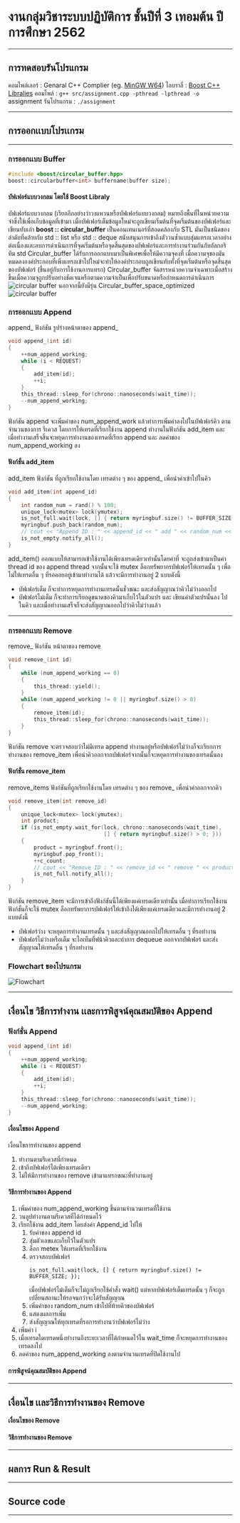 # งานกลุ่มวิชาระบบปฏิบัติการ ชั้นปีที่ 3 เทอมต้น ปีการศึกษา 2562
***
## การทดสอบรันโปรแกรม
คอมไพล์เลอร์ : Genaral C++ Complier (eg. [MinGW W64](https://sourceforge.net/projects/mingw-w64/)) 
ไลบราลี่ : [Boost C++ Libralies](https://www.boost.org/users/download/)
คอมไพล์ : ```g++ src/assignment.cpp -pthread -lpthread -o ```assignment
รันโปรแกรม : ```./assignment```
***
## การออกเเบบโปรเเกรม
***
### การออกเเบบ Buffer
```C
#include <boost/circular_buffer.hpp>
boost::circularbuffer<int> buffername(buffer size);
```
#### บัฟเฟอร์แบบวงกลม โดยใช้ Boost Libraly
บัฟเฟอร์แบบวงกลม (เรียกอีกอย่างว่าวงแหวนหรือบัฟเฟอร์แบบวงกลม) หมายถึงพื้นที่ในหน่วยความจำซึ่งใช้เพื่อเก็บข้อมูลที่เข้ามา เมื่อบัฟเฟอร์เต็มข้อมูลใหม่จะถูกเขียนเริ่มต้นที่จุดเริ่มต้นของบัฟเฟอร์และเขียนทับเก่า **boost :: circular_buffer** เป็นคอนเทนเนอร์ที่สอดคล้องกับ STL
มันเป็นชนิดของลำดับที่คล้ายกับ std :: list หรือ std :: deque สนับสนุนการเข้าถึงตัววนซ้ำแบบสุ่มแทรกเวลาอย่างต่อเนื่องและลบการดำเนินการที่จุดเริ่มต้นหรือจุดสิ้นสุดของบัฟเฟอร์และการทำงานร่วมกันกับอัลกอริทึม std
Circular_buffer ได้รับการออกแบบมาเป็นพิเศษเพื่อให้มีความจุคงที่ เมื่อความจุของมันหมดลงองค์ประกอบที่เพิ่งแทรกเข้าไปใหม่จะทำให้องค์ประกอบถูกเขียนทับทั้งที่จุดเริ่มต้นหรือจุดสิ้นสุดของบัฟเฟอร์ (ขึ้นอยู่กับการใช้งานการแทรก)
Circular_buffer จัดสรรหน่วยความจำเฉพาะเมื่อสร้างขึ้นเมื่อความจุถูกปรับอย่างชัดเจนหรือตามความจำเป็นเพื่อปรับขนาดหรือกำหนดการดำเนินการ  
![circular buffer](./img/circular_buffer.png)
นอกจากนี้ยังมีรุ่น Circular_buffer_space_optimized  
![circular buffer](./img/space_optimized.png)
### การออกเเบบ Append
append_ ฟังก์ชัน รูปร่างหน้าตาของ append_
```c
void append_(int id)
{
    ++num_append_working;
    while (i < REQUEST)
    {
        add_item(id);
        ++i;
    }
    this_thread::sleep_for(chrono::nanoseconds(wait_time));
    --num_append_working;
}

```
ฟังก์ชัน append จะเพิ่มค่าของ num_append_work แล้วทำการเพิ่มค่าลงไปในบัฟเฟอร์คิว ตามจำนวนของการ รีเควส โดยการให้เทรดที่เรียกใช้งาน append ทำงานในฟังก์ชัน add_item และเมื่อทำงานเสร็จสิ้นจะหยุดการทำงานของเทรดที่เรียก append และ ลดค่าของ num_append_working ลง
#### ฟังก์ชั่น add_item
add_item ฟังก์ชัน ที่ถูกเรียกใช้งานโดย เทรดต่าง ๆ ของ append_ เพื่อนำค่าเข้าไปในคิว
```C
void add_item(int append_id)
{
    int random_num = rand() % 100;
    unique_lock<mutex> lock(ymutex);
    is_not_full.wait(lock, [] { return myringbuf.size() != BUFFER_SIZE; });
    myringbuf.push_back(random_num);
    // cout << "Append ID : " << append_id << " add " << random_num << endl;
    is_not_empty.notify_all();
}
```
add_item() ออกแบบให้สามารถเข้าใช้งานได้เพียงเทรดเดียวเท่านั้นโดยค่าที่ จะถูกส่งเข้ามาเป็นค่า thread id ของ append thread จากนั้นจะใช้ mutex ล็อกทรัพยากรบัฟเฟอร์ให้เทรดนั้น ๆ เพื่อไม่ให้เทรดอื่น ๆ ที่รอคอยอยู่เข้ามาทำงานได้ แล้วจะมีการทำงานอยู่ 2 แบบดังนี้
* บัฟเฟอร์เต็ม ก็จะทำการหยุดการทำงานเทรดนั้นชั่วขณะ และส่งสัญญาณว่าคิวไม่ว่างออกไป
* บัฟเฟอร์ไม่เต็ม ก็จะทำการเรียกดูขนาดของคิวมาเก็บไว้ในตัวแปร และ เขียนค่าตัวแปรนั้นลง ไปในคิว และเมื่อทำงานเสร็จก็จะส่งสัญญาณออกไปว่าคิวไม่ว่างแล้ว

***
### การออกเเบบ Remove
remove_ ฟังก์ชัน หน้าตาของ remove
```c
void remove_(int id)
{
    while (num_append_working == 0)
    {
        this_thread::yield();
    }
    while (num_append_working != 0 || myringbuf.size() > 0)
    {
        remove_item(id);
        this_thread::sleep_for(chrono::nanoseconds(wait_time));
    }
}
```
ฟังก์ชัน remove จะตรวจสอบว่าไม่มีเทรด append ทำงานอยู่หรือบัฟเฟอร์ไม่ว่างก็จะเรียกการทำงานของ remove_item เพื่อนำคิวออกจากบัฟเฟอร์จากนั้นก็จะหยุดการทำงานของเทรดนั้นลง

#### ฟังก์ชั่น remove_item
remove_items ฟังก์ชันที่ถูกเรียกใช้งานโดย เทรดต่าง ๆ ของ remove_ เพื่อนำค่าออกจากคิว
```c
void remove_item(int remove_id)
{
    unique_lock<mutex> lock(ymutex);
    int product;
    if (is_not_empty.wait_for(lock, chrono::nanoseconds(wait_time),
                              [] { return myringbuf.size() > 0; }))
    {
        product = myringbuf.front();
        myringbuf.pop_front();
        ++c_count;
        // cout << "Remove ID : " << remove_id << " remove " << product << endl;
        is_not_full.notify_all();
    }
}
```
ฟังก์ชัน remove_item จะมีการเข้าถึงฟังก์ชันนี้ได้เพียงแค่เทรดเดียวเท่านั้น เมื่อทำการเรียกใช้งานฟังก์ชั่นก็จะใช้ mutex ล็อกทรัพยาการบัฟเฟอร์ให้เข้าถึงได้เพียงแค่เทรดเดียวและมีการทำงานอยู่ 2 แบบดังนี้
* บัฟเฟอร์ว่าง จะหยุดการทำงานเทรดนั้น ๆ และส่งสัญญาณออกไปให้เทรดอื่น ๆ ที่รอทำงาน
* บัฟเฟอร์ไม่ว่างหรือเต็ม จะไอเท็มที่ฟน้าคิวและทำการ dequeue ออกจากบัฟเฟอร์ และส่งสัญญาณให้เทรดอื่น ๆ ที่รอทำงาน
### Flowchart ของโปรแกรม
![Flowchart](./img/OS.png)
***
## เงื่อนไข วิธีการทำงาน เเละการพิสูจน์คุณสมบัติของ Append
### ฟังก์ชั่น Append
```c
void append_(int id)
{
    ++num_append_working;
    while (i < REQUEST)
    {
        add_item(id);
        ++i;
    }
    this_thread::sleep_for(chrono::nanoseconds(wait_time));
    --num_append_working;
}
```
#### เงื่อนไขของ Append
เงื่อนไขการทำงานของ append  
1. ทำงานตามรีเควสที่กำหนด
2. เข้าถึงบัฟเฟอร์ได้เพียงเทรดเดียว
3. ไม่ให้มีการทำงานของ remove เข้ามาแทรกขณะที่ทำงานอยู่
#### วิธีการทำงานของ Append
1. เพิ่มค่าของ num_append_working ขึ้นตามจำนวนเทรดที่ใช้งาน
2. วนลูปทำงานตามรีเควสที่ได้กำหนดไว้
3. เรียกใช้งาน add_item โดยส่งค่า Append_id ไปให้
    1. รับค่าของ append id 
    2. สุ่มตัวเลขและเก็บไว้ในตัวแปร
    3. ล็อก metex ให้เทรดที่เรียกใช้งาน
    4. ตรวจสอบบัฟเฟอร์
        ```
        is_not_full.wait(lock, [] { return myringbuf.size() != BUFFER_SIZE; });
        ``` 
        เมื่อบัฟเฟอร์ไม่เต็มก็จะไม่ถูกเรียกใช้คำสั่ง wait() แต่หากบัฟเฟอร์เต็มเทรดนั้น ๆ ก็จะถูกเปลี่ยนสถานะให้รอจนกว่าจะได้รับสัญญาณ
    5. เพิ่มค่าของ random_num เข้าไปที่ท้ายคิวของบัฟเฟอร์
    6. แสดงผลการเพิ่ม
    7. ส่งสัญญาณให้ทุกเทรดที่รอการทำงานว่าบัฟเฟอร์ไม่ว่าง
3. เพิ่มค่า i
4. เมื่อเทรดใดเทรดหนึ่งทำงานถึงระยะเวลาที่ได้กำหนดไว้ใน wait_time ก็จะหยุดการทำงานของเทรดลงไป
5. ลดค่าของ num_append_working ลงตามจำนวนเทรดที่ปิดใช้งานไป
        
#### การพิสูจน์คุณสมบัติของ Append
***

## เงื่อนไข เเละวิธีการทำงานของ Remove
#### เงื่อนไขของ Remove
#### วิธีการทำงานของ Remove
***
## ผลการ Run & Result
***
## Source code 
***
